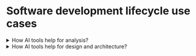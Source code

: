 # Software development lifecycle use cases

<details>
  <summary>How AI tools help for analysis?</summary>

**Analysis** - Help with communication and business analysis tasks by saving time and improving the accuracy and clarity of the analysis outcomes.

_Use cases:_

- Transcribe and summarize client calls;
- Identify business requirements and processes;
- Generate user stories and wireframes;
- Create backlogs in Jira.

</details>

<details>
  <summary>How AI tools help for design and architecture?</summary>

**Design and Architecture** - Enhance the creativity and quality of the design and architecture outcomes.

_Use cases:_

- Generate mock-ups and prototypes based on the user stories and wireframes;
- Create architectural diagrams and models based on the business requirements and processes;
- Suggest optimal design patterns nd solutions.

</details>
